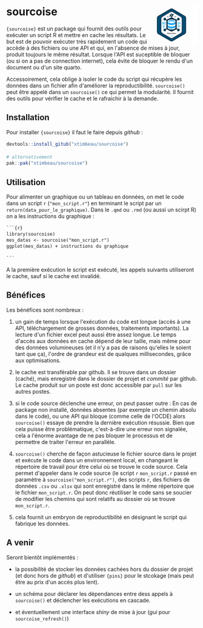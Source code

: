 # sourcoise <a href="https://xtimbeau.github.io/sourcoise/"><img src="man/figures/logo.png" align="right" height="102" alt="sourcoise website" /></a>

`{sourcoise}` est un package qui fournit des outils pour exécuter un script R et mettre en cache les résultats. Le but est de pouvoir exécuter très rapidement un code qui accède à des fichiers ou une API et qui, en l'absence de mises à jour, produit toujours le même résultat. Lorsque l'API est suceptible de bloquer (ou si on a pas de connection internet), cela évite de bloquer le rendu d'un document ou d'un site quarto.

Accessoirement, cela oblige à isoler le code du script qui récupère les données dans un fichier afin d'améliorer la reproductibilité. `sourcoise()` peut être appelé dans un `sourcoise()` ce qui permet la modularité. Il fournit des outils pour vérifier le cache et le rafraichir à la demande.

## Installation

Pour installer `{sourcoise}` il faut le faire depuis *github* :

```r
devtools::install_gitub("xtimbeau/sourcoise")

# alternativement
pak::pak("xtimbeau/sourcoise")
```

## Utilisation

Pour alimenter un graphique ou un tableau en données, on met le code dans un script `r` (`"mon_script.r"`) en terminant le script par un `return(data_pour_le_graphique)`. 
Dans le `.qmd` ou `.rmd` (ou aussi un scirpt R) on a les instructions du graphique :

````qmd
```{r}
library(sourcoise)
mes_datas <- sourcoise("mon_script.r")
ggplot(mes_datas) + instructions du graphique

```
````

A la première exécution le script est exécuté, les appels suivants utiliseront le cache, sauf si le cache est invalidé.

## Bénéfices

Les bénéfices sont nombreux :

1.  un gain de temps lorsque l'exécution du code est longue (accès à une API, téléchargement de grosses données, traitements importants). La lecture d'un fichier excel peut aussi être assez longue. Le temps d'accès aux données en cache dépend de leur taille, mais même pour des données volumineuses (et il n'y a pas de raisons qu'elles le soient tant que ça), l'ordre de grandeur est de qualques millisecondes, grâce aux optimisations.

2.  le cache est transférable par github. Il se trouve dans un dossier (caché), mais enregistré dans le dossier de projet et *commité* par github. Le cache produit sur un poste est donc accessible par `pull` sur les autres postes.

3.  si le code source déclenche une erreur, on peut passer outre : En cas de package non installé, données absentes (par exemple un chemin absolu dans le code), ou une API qui bloque (comme celle de l'OCDE) alors `sourcoise()` essaye de prendre la dernière exécution résussie. Bien que cela puisse être problématique, c'est-à-dire une erreur non signalée, cela a l'énorme avantage de ne pas bloquer le processus et de permettre de traiter l'erreur en parallèle.

4.  `sourcoise()` cherche de façon astucieuse le fichier source dans le projet et exécute le code dans un environnement local, en changeant le répertoire de travail pour être celui où se trouve le code source. Cela permet d'appeler dans le code source (le script `r` `mon_script.r` passé en paramètre à `sourcoise("mon_script.r")`, des scripts `r`, des fichiers de données `.csv` ou `.xlsx` qui sont enregistré dans le même répertoire que le fichier `mon_script.r`. On peut donc réutiliser le code sans se soucier de modifier les chemins qui sont relatifs au dossier où se trouve `mon_script.r`.

5.  cela fournit un embryon de reproductibilité en désignant le script qui fabrique les données.

## A venir

Seront bientôt implémentés :

-   la possibilité de stocker les données cachées hors du dossier de projet (et donc hors de *github*) et d'utiliser `{pins}` pour le stcokage (mais peut être au prix d'un accès plus lent).

-   un schéma pour déclarer les dépendances entre dess appels à `sourcoise()` et déclencher les exécutions en cascade.

-   et éventuellement une interface *shiny* de mise à jour (*gui* pour `sourcoise_refresh()`)
